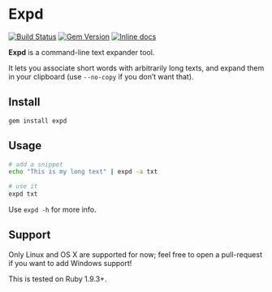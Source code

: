 # Expd

[![Build Status](https://img.shields.io/travis/bfontaine/expd.svg)](https://travis-ci.org/bfontaine/expd)
[![Gem Version](https://img.shields.io/gem/v/expd.svg)](http://badge.fury.io/rb/expd)
[![Inline docs](http://inch-ci.org/github/bfontaine/expd.svg?branch=master)](http://inch-ci.org/github/bfontaine/expd)

**Expd** is a command-line text expander tool.

It lets you associate short words with arbitrarily long texts, and expand them
in your clipboard (use `--no-copy` if you don’t want that).

## Install

    gem install expd

## Usage

```sh
# add a snippet
echo "This is my long text" | expd -a txt

# use it
expd txt
```

Use `expd -h` for more info.

## Support

Only Linux and OS X are supported for now; feel free to open a pull-request if
you want to add Windows support!

This is tested on Ruby 1.9.3+.
